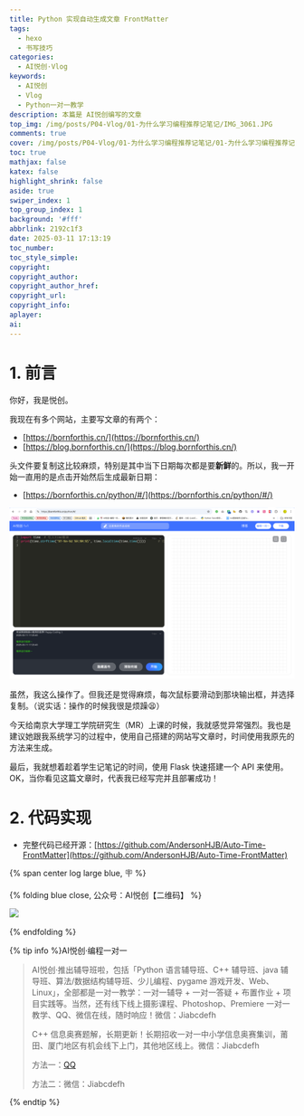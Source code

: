 ```yaml
---
title: Python 实现自动生成文章 FrontMatter
tags:
  - hexo
  - 书写技巧
categories:
  - AI悦创·Vlog
keywords:
  - AI悦创
  - Vlog
  - Python一对一教学
description: 本篇是 AI悦创编写的文章
top_img: /img/posts/P04-Vlog/01-为什么学习编程推荐记笔记/IMG_3061.JPG
comments: true
cover: /img/posts/P04-Vlog/01-为什么学习编程推荐记笔记/01-为什么学习编程推荐记笔记.webp
toc: true
mathjax: false
katex: false
highlight_shrink: false
aside: true
swiper_index: 1
top_group_index: 1
background: '#fff'
abbrlink: 2192c1f3
date: 2025-03-11 17:13:19
toc_number:
toc_style_simple:
copyright:
copyright_author:
copyright_author_href:
copyright_url:
copyright_info:
aplayer:
ai:
---
```

# 1. 前言

你好，我是悦创。

我现在有多个网站，主要写文章的有两个：

- [https://bornforthis.cn/](https://bornforthis.cn/)
- [https://blog.bornforthis.cn/](https://blog.bornforthis.cn/)

头文件要复制这比较麻烦，特别是其中当下日期每次都是要**新鲜**的。所以，我一开始一直用的是点击开始然后生成最新日期：

- [https://bornforthis.cn/python/#/](https://bornforthis.cn/python/#/)

![](<04-Python实现自动生成文章 FrontMatter/image.png>)

虽然，我这么操作了。但我还是觉得麻烦，每次鼠标要滑动到那块输出框，并选择复制。（说实话：操作的时候我很是烦躁😫）

今天给南京大学理工学院研究生（MR）上课的时候，我就感觉异常强烈。我也是建议她跟我系统学习的过程中，使用自己搭建的网站写文章时，时间使用我原先的方法来生成。

最后，我就想着趁着学生记笔记的时间，使用 Flask 快速搭建一个 API 来使用。OK，当你看见这篇文章时，代表我已经写完并且部署成功！

# 2. 代码实现

- 完整代码已经开源：[https://github.com/AndersonHJB/Auto-Time-FrontMatter](https://github.com/AndersonHJB/Auto-Time-FrontMatter)




{% span center log large blue, 🪧 %}

{% folding blue close, 公众号：AI悦创【二维码】 %}

![](https://bornforthis.cn/gzh.jpg)

{% endfolding %}

{% tip info %}AI悦创·编程一对一

> AI悦创·推出辅导班啦，包括「Python 语言辅导班、C++ 辅导班、java 辅导班、算法/数据结构辅导班、少儿编程、pygame 游戏开发、Web、Linux」，全部都是一对一教学：一对一辅导 + 一对一答疑 + 布置作业 + 项目实践等。当然，还有线下线上摄影课程、Photoshop、Premiere 一对一教学、QQ、微信在线，随时响应！微信：Jiabcdefh
>
> C++ 信息奥赛题解，长期更新！长期招收一对一中小学信息奥赛集训，莆田、厦门地区有机会线下上门，其他地区线上。微信：Jiabcdefh
>
> 方法一：[QQ](http://wpa.qq.com/msgrd?v=3&uin=1432803776&site=qq&menu=yes)
>
> 方法二：微信：Jiabcdefh

{% endtip %}
